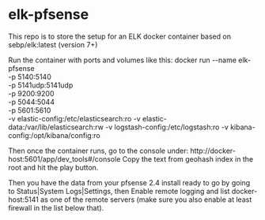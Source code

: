 # elk-pfsense
This repo is to store the setup for an ELK docker container based on sebp/elk:latest (version 7+)

Run the container with ports and volumes like this:
docker run --name elk-pfsense \
-p 5140:5140 \
-p 5141udp:5141udp \
-p 9200:9200 \
-p 5044:5044 \
-p 5601:5610 \
-v elastic-config:/etc/elasticsearch:ro
-v elastic-data:/var/lib/elasticsearch:rw
-v logstash-config:/etc/logstash:ro
-v kibana-config:/opt/kibana/config:ro

Then once the container runs, go to the console under: http://docker-host:5601/app/dev_tools#/console
Copy the text from geohash index in the root and hit the play button.

Then you have the data from your pfsense 2.4 install ready to go by going to Status|System Logs|Settings, then Enable remote logging and list docker-host:5141 as one of the remote servers (make sure you also enable at least firewall in the list below that).
